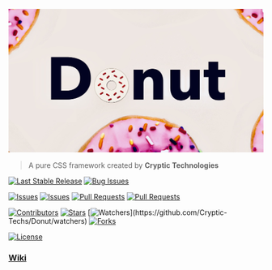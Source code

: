 [![Donut's Logo](https://raw.githubusercontent.com/Cryptic-Techs/Cryptic/Default/Donut's%20Logo.jpg)](https://github.com/Cryptic-Techs/Donut/)

> A pure CSS framework created by **Cryptic Technologies**

[![Last Stable Release](https://img.shields.io/github/v/release/Cryptic-Techs/Donut?color=brightgreen&label=Last%20Stable%20Release&logo=Last%20Stable%20Release&logoColor=brightgreen&style=flat-square)](https://github.com/Cryptic-Techs/Donut/releases/latest)
[![Bug Issues](https://img.shields.io/github/issues/Cryptic-Techs/Donut/Bug?label=Bug%20Issues&logo=Bug%20Issues&style=flat-square)](https://github.com/Cryptic-Techs/Donut/issues?q=is%3Aopen+is%3Aissue+label%3ABug)

[![Issues](https://img.shields.io/github/issues/Cryptic-Techs/Donut?color=orange&label=Issues&logo=Issues&logoColor=orange&style=flat-square)](https://github.com/Cryptic-Techs/Donut/issues?q=is%3Aissue+is%3Aopen)
[![Issues](https://img.shields.io/github/issues-closed/Cryptic-Techs/Donut?color=orange&label=Issues&logo=Issues&logoColor=orange&style=flat-square)](https://github.com/Cryptic-Techs/Donut/issues?q=is%3Aissue+is%3Aclosed)
[![Pull Requests](https://img.shields.io/github/issues-pr/Cryptic-Techs/Donut?color=orange&label=Pull%20Requests&logo=Pull%20Requests&logoColor=orange&style=flat-square)](https://github.com/Cryptic-Techs/Donut/pulls?q=is%3Apr+is%3Aopen)
[![Pull Requests](https://img.shields.io/github/issues-pr-closed/Cryptic-Techs/Donut?color=orange&label=Pull%20Requests&logo=Pull%20Requests&logoColor=orange&style=flat-square)](https://github.com/Cryptic-Techs/Donut/pulls?q=is%3Apr+is%3Aclosed)

[![Contributors](https://img.shields.io/github/contributors/Cryptic-Techs/Donut?color=gray&label=Contributors&logo=Contributors&logoColor=gray&style=flat-square)](https://github.com/Cryptic-Techs/Donut/graphs/contributors)
[![Stars](https://img.shields.io/github/stars/Cryptic-Techs/Donut?color=yellow&label=Stars&logo=Stars&logoColor=yellow&style=flat-square)](https://github.com/Cryptic-Techs/Donut/stargazers/)
[![Watchers](https://img.shields.io/github/watchers/Cryptic-Techs/Donut?color=rgb(20,140,20)&label=Watchers&logo=Watchers&logoColor=rgb(20,140,20)&style=flat-square)](https://github.com/Cryptic-Techs/Donut/watchers)
[![Forks](https://img.shields.io/github/forks/Cryptic-Techs/Donut?color=blue&label=Forks&logo=Forks&logoColor=blue&style=flat-square)](https://github.com/Cryptic-Techs/Donut/network/members)

[![License](https://img.shields.io/github/license/Cryptic-Techs/Donut?color=lightgray&label=License&logo=License&logoColor=lightgray&style=flat-square)](https://github.com/Cryptic-Techs/Donut/blob/Default/LICENSE.txt)

### [Wiki](https://cryptic-techs.github.io/Donut/)
